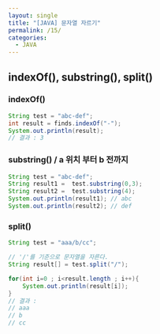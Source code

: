 ```yaml
---
layout: single
title: "[JAVA] 문자열 자르기"
permalink: /15/
categories:
  - JAVA
---
```


## **indexOf(), substring(), split()**

### indexOf()

```java
String test = "abc-def";
int result = finds.indexOf("-");
System.out.println(result);
// 결과 : 3
```

### substring() / **a 위치 부터 b 전까지**

```java
String test = "abc-def";
String result1 =  test.substring(0,3);
String result2 =  test.substring(4);
System.out.println(result1); // abc
System.out.println(result2); // def
```

### split()

```java
String test = "aaa/b/cc";

// '/'를 기준으로 문자열을 자른다.
String result[] = test.split("/");

for(int i=0 ; i<result.length ; i++){
    System.out.println(result[i]);
}
// 결과 :
// aaa
// b
// cc
```
